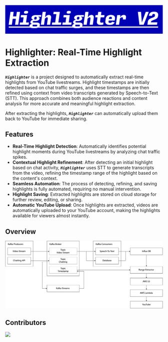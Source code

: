 
<div align="center">

<img src="assets/logo.png" alt="logo" />

<!-- <h2>Real-Time Highlight Extraction</h1> -->

</div>

# Highlighter: Real-Time Highlight Extraction

***`Highlighter`*** is a project designed to automatically extract real-time highlights from YouTube livestreams. Highlight timestamps are initially detected based on chat traffic surges, and these timestamps are then refined using context from video transcripts generated by Speech-to-Text (STT). This approach combines both audience reactions and content analysis for more accurate and meaningful highlight extraction. 

After extracting the highlights, ***`Highlighter`*** can automatically upload them back to YouTube for immediate sharing.

## Features

- **Real-Time Highlight Detection**: Automatically identifies potential highlight moments during YouTube livestreams by analyzing chat traffic spikes.
- **Contextual Highlight Refinement**: After detecting an initial highlight based on chat activity, ***`Highlighter`*** uses STT to generate transcripts from the video, refining the timestamp range of the highlight based on the content's context.
- **Seamless Automation**: The process of detecting, refining, and saving highlights is fully automated, requiring no manual intervention.
- **Highlight Saving**: Extracted highlights are stored on cloud storage for further review, editing, or sharing.
- **Automatic YouTube Upload**: Once highlights are extracted, videos are automatically uploaded to your YouTube account, making the highlights available for viewers almost instantly.

## Overview

<img src="assets/overview.svg" alt="overview" />

<!-- ## Team 

[**@sunghj1118**](https://github.com/sunghj1118) /
[**@allofjw**](https://github.com/allofjw) /
[**@C-limlim**](https://github.com/C-limlim) /
[**@hengyinayo**](https://github.com/hengyinayo) /
[**@RJihyeon**](https://github.com/Rjihyeon) /
[**@younyoungieo**](https://github.com/younyoungieo) / 
[**@yxxjimin**](https://github.com/yxxjimin) -->

## Contributors

<a href="https://github.com/YBIGTA/24th-de-highlighter/graphs/contributors">
  <img src="https://contrib.rocks/image?repo=YBIGTA/24th-de-highlighter" />
</a>